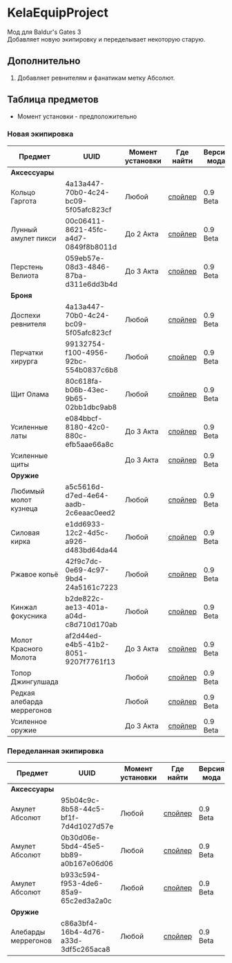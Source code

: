 [Original]: ## "Обычное местоположение"
[MoonTower]: ## "Лунные Башни"
[HouseOfHealing]: ## "Дом Исцеления"
[HhuneMausoleum]: ## "Гробница Хуннов"
[CazadorsDungeon]: ## "Подземелье Дворца Касадора"
[BlightedVillage]: ## "Вымершая деревня"
[DilapidatedVillage]: ## "Обветшалая деревня"
[BeckoningCave]: ## "Манящая пещера"
[JungleOfChult]: ## "Чультские джунгли"
[LowerCity]: ## "Нижний город"
[PeartreeBasement]: ## "Дом Грушки"
[RamazithsTower]: ## "Башня Рамазита"

# KelaEquipProject
Мод для Baldur's Gates 3  
Добавляет новую экипировку и переделывает некоторую старую.  
## Дополнительно
1. Добавляет ревнителям и фанатикам метку Абсолют.

## Таблица предметов
* Момент установки - предположительно
### Новая экипировка
| Предмет  | UUID     | Момент установки | Где найти | Версия мода | Проверен | + |
|----------|----------|------------------|-----------|-------------|----------|---|
| **Аксессуары**
| Кольцо Гаргота | 4a13a447-70b0-4c24-bc09-5f05afc823cf | Любой | [спойлер][HhuneMausoleum] | 0.9 Beta | Нет | +
| Лунный амулет пикси | 00c06411-8621-45fc-a4d7-0849f8b8011d | До 2 Акта | [спойлер][MoonTower] | 0.9 Beta | Нет | +
| Перстень Велиота | 059eb57e-08d3-4846-87ba-d311e6dd3b4d | До 3 Акта | [спойлер][CazadorsDungeon] | 0.9 Beta | Нет | +
| **Броня**
| Доспехи ревнителя | 4a13a447-70b0-4c24-bc09-5f05afc823cf | Любой | [спойлер][MoonTower] | 0.9 Beta | Нет | +
| Перчатки хирурга | 99132754-f100-4956-92bc-554b0837c6b8 | Любой | [спойлер][HouseOfHealing] | 0.9 Beta | Нет | +
| Щит Олама | 80c618fa-b06b-43ec-9b65-02bb1dbc9ab8 | Любой | [спойлер][HouseOfHealing] | 0.9 Beta | Нет | +
| Усиленные латы | e084bbcf-8180-42c0-880c-efb5aae66a8c | До 3 Акта | [спойлер][PeartreeBasement] | 0.9 Beta | Нет | +
| Усиленные щиты |  | До 3 Акта | [спойлер][PeartreeBasement] | 0.9 Beta | Нет | +
| **Оружие**
| Любимый молот кузнеца | a5c5616d-d7ed-4e64-aadb-2c6eaac0eed2 | Любой | [спойлер][BlightedVillage] | 0.9 Beta | Нет | +
| Силовая кирка | e1dd6933-12c2-4d5c-a926-d483bd64da44 | Любой | [спойлер][DilapidatedVillage] | 0.9 Beta | Нет | +
| Ржавое копьё | 42f9c7dc-0e69-4c97-9bd4-24a5161c7223 | Любой | [спойлер][BeckoningCave] | 0.9 Beta | Нет | +
| Кинжал фокусника | b2de822c-ae13-401a-a04d-c8d710d170ab | Любой | [спойлер][JungleOfChult] | 0.9 Beta | Нет | +
| Молот Красного Молота | af2d44ed-e4b5-41b2-8051-9207f7761f13 | До 3 Акта | [спойлер][LowerCity] | 0.9 Beta | Нет | +
| Топор Джингулшада |  | Любой | [спойлер][RamazithsTower] | 0.9 Beta | Нет | +
| Редкая алебарда меррегонов |  | Любой | [спойлер][RamazithsTower] | 0.9 Beta | Нет | +
| Усиленное оружие |  | До 3 Акта | [спойлер][PeartreeBasement] | 0.9 Beta | Нет | +

### Переделанная экипировка
| Предмет  | UUID     | Момент установки | Где найти | Версия мода | Проверен | + |
|----------|----------|------------------|-----------|-------------|----------|---|
| **Аксессуары**
| Амулет Абсолют | 95b04c9c-8b58-44c5-bf1f-7d4d1027d57e | Любой | [спойлер][Original] | 0.9 Beta | Нет | +
| Амулет Абсолют | 0b30d06e-5bd4-45e5-bb89-a0b167e06d06 | Любой | [спойлер][Original] | 0.9 Beta | Нет | +
| Амулет Абсолют | b933c594-f953-4de6-85a9-65c2ed3a2a0c | Любой | [спойлер][Original] | 0.9 Beta | Нет | +
| **Оружие**
| Алебарды меррегонов | c86a3bf4-16b4-4d76-a33d-3df5c265aca8 | Любой | [спойлер][Original] | 0.9 Beta | Нет | +